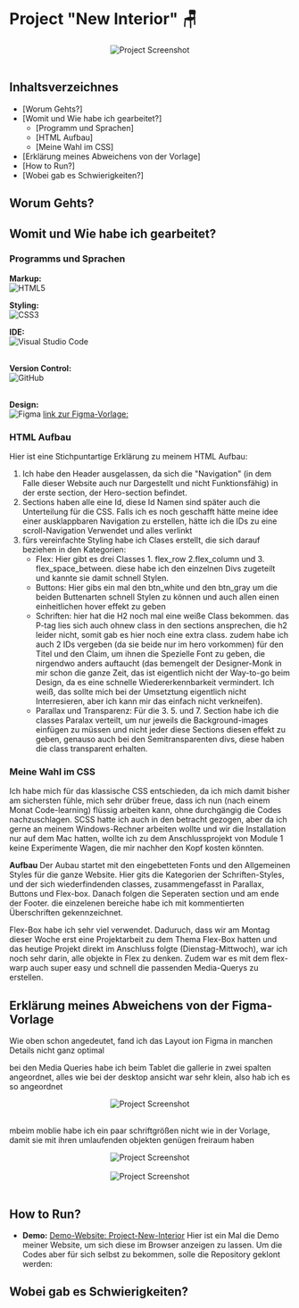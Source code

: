 # Project "New Interior" 🪑
<div style="display: flex; justify-content: center;">
  <img src="./assets/img/bilder-fuer-readme/desktop.jpg" alt="Project Screenshot">
</div>
<br/>

## Inhaltsverzeichnes
- [Worum Gehts?] <!-- (#Worum-Gehts?) -->
- [Womit und Wie habe ich gearbeitet?]
    - [Programm und Sprachen]
    - [HTML Aufbau]
    - [Meine Wahl im CSS]
- [Erklärung meines Abweichens von der Vorlage]
- [How to Run?]
- [Wobei gab es Schwierigkeiten?]

## Worum Gehts?






## Womit und Wie habe ich gearbeitet?
### Programms und Sprachen
**Markup:**  
![HTML5](https://img.shields.io/badge/html5-%23E34F26.svg?style=for-the-badge&logo=html5&logoColor=white) 
<br/>

**Styling:**  
![CSS3](https://img.shields.io/badge/css3-%231572B6.svg?style=for-the-badge&logo=css3&logoColor=white)
<br/>

**IDE:**  
![Visual Studio Code](https://img.shields.io/badge/Visual%20Studio%20Code-0078d7.svg?style=for-the-badge&logo=visual-studio-code&logoColor=white)  
<br/>

**Version Control:**  
![GitHub](https://img.shields.io/badge/github-%23121011.svg?style=for-the-badge&logo=github&logoColor=white)  
<br/>

**Design:**  
![Figma](https://img.shields.io/badge/Figma-F24E1E?style=for-the-badge&logo=figma&logoColor=white)
[link zur Figma-Vorlage:](https://www.figma.com/design/MPdohVt4vXayZ3hI6QEIEV/css_vertiefung_projects_level_3_7-(Copy)?node-id=0-1&t=otjKWbbmrTYyjcn8-0)


### HTML Aufbau
Hier ist eine Stichpuntartige Erklärung zu meinem HTML Aufbau:
1. Ich habe den Header ausgelassen, da sich die "Navigation" (in dem Falle dieser Website auch nur Dargestellt und nicht Funktionsfähig) in der erste section, der Hero-section befindet.
2. Sections haben alle eine Id, diese Id Namen sind später auch die Unterteilung für die CSS. Falls ich es noch geschafft hätte meine idee einer ausklappbaren Navigation zu erstellen, hätte ich die IDs zu eine scroll-Navigation Verwendet und alles verlinkt
3. fürs vereinfachte Styling habe ich Clases erstellt, die sich darauf beziehen in den Kategorien:
    -  Flex: Hier gibt es drei Classes 1. flex_row 2.flex_column und 3. flex_space_between. diese habe ich den einzelnen Divs zugeteilt und kannte sie damit schnell Stylen.
    - Buttons: Hier gibs ein mal den btn_white und den btn_gray um die beiden Buttenarten schnell Stylen zu können und auch allen einen einheitlichen hover effekt zu geben
    - Schriften: hier hat die H2 noch mal eine weiße Class bekommen. das P-tag lies sich auch ohnew class in den sections ansprechen, die h2 leider nicht, somit gab es hier noch eine extra class. zudem habe ich auch 2 IDs vergeben (da sie beide nur im hero vorkommen) für den Titel und den Claim, um ihnen die Spezielle Font zu geben, die nirgendwo anders auftaucht (das bemengelt der Designer-Monk in mir schon die ganze Zeit, das ist eigentlich nicht der Way-to-go beim Design, da es eine schnelle Wiedererkennbarkeit vermindert. Ich weiß, das sollte mich bei der Umsetztung eigentlich nicht Interresieren, aber ich kann  mir das einfach nicht verkneifen). 
    - Parallax und Transparenz: Für die 3. 5. und 7. Section habe ich die classes Paralax verteilt, um nur jeweils die Background-images einfügen zu müssen und nicht jeder diese Sections diesen effekt zu geben, genauso auch bei den Semitransparenten divs, diese haben die class transparent erhalten.  
### Meine Wahl im CSS
Ich habe mich für das klassische  CSS entschieden, da ich mich damit bisher am sichersten fühle, mich sehr drüber freue, dass ich nun (nach einem Monat Code-learning) flüssig arbeiten kann, ohne durchgängig die Codes nachzuschlagen. SCSS hatte ich auch in den betracht gezogen, aber da ich gerne an meinem Windows-Rechner arbeiten wollte und wir die Installation nur auf dem Mac hatten, wollte ich zu dem Anschlussprojekt von Module 1 keine Experimente Wagen, die mir nachher den Kopf kosten könnten.

**Aufbau**
Der Aubau startet mit den eingebetteten Fonts und den Allgemeinen Styles für die ganze Website. Hier gits die Kategorien der Schriften-Styles,  und der sich wiederfindenden classes, zusammengefasst in Parallax, Buttons und Flex-box. Danach folgen die Seperaten section und am ende der Footer. die einzelenen bereiche habe ich mit kommentierten Überschriften gekennzeichnet.

Flex-Box habe ich sehr viel verwendet. Daduruch, dass wir am Montag dieser Woche erst eine Projektarbeit zu dem Thema Flex-Box hatten und das heutige Projekt direkt im Anschluss folgte (Dienstag-Mittwoch), war ich noch sehr darin, alle objekte in Flex zu denken. Zudem war es mit dem flex-warp auch super easy und schnell die passenden Media-Querys zu erstellen.

## Erklärung meines Abweichens von der Figma-Vorlage
Wie oben schon angedeutet, fand ich das Layout ion Figma in manchen Details nicht ganz optimal

bei den Media Queries habe ich beim Tablet die gallerie in zwei spalten angeordnet, alles wie bei der desktop ansicht war sehr klein, also hab ich es so angeordnet

<div style="display: flex; justify-content: center;">
  <img src="./assets/img/bilder-fuer-readme/aenderung_ipad.jpg" alt="Project Screenshot">
</div>
<br/>


mbeim moblie habe ich ein paar schriftgrößen nicht wie in der Vorlage, damit sie mit ihren umlaufenden objekten genügen freiraum haben

<div style="display: flex; justify-content: center;">
  <img src="./assets/img/bilder-fuer-readme/aenderung_mobile.jpg" alt="Project Screenshot">
</div>
<br/>

<div style="display: flex; justify-content: center;">
  <img src="./assets/img/bilder-fuer-readme/auf_iphone1.jpg" alt="Project Screenshot">
</div>
<br/>

## How to Run?
- **Demo:** [Demo-Website: Project-New-Interior](https://anne-sophienehls.github.io/Project_New_Interior_2024-07-16_17/?#hero)
Hier ist ein Mal die Demo meiner Website, um sich diese im Browser anzeigen zu lassen. Um die Codes aber für sich selbst zu bekommen, solle die Repository geklont werden:



## Wobei gab es Schwierigkeiten?